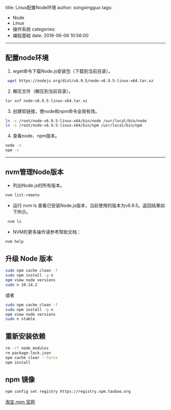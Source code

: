 title: Linux配置Node环境
author: songxingguo
tags:
  - Node
  - Linux
  - 操作系统
categories:
  - 编程基础
date: 2018-06-06 10:56:00
---
配置node环境
---

1. wget命令下载Node.js安装包（下载到当前目录）。
```bash
 wget https://nodejs.org/dist/v6.9.5/node-v6.9.5-linux-x64.tar.xz
```
2. 解压文件（解压到当前目录）。
```bash
tar xvf node-v6.9.5-linux-x64.tar.xz
```
3. 创建软链接，使node和npm命令全局有效。
```bash
ln -s /root/node-v6.9.5-linux-x64/bin/node /usr/local/bin/node
ln -s /root/node-v6.9.5-linux-x64/bin/npm /usr/local/bin/npm
```
4. 查看node、npm版本。
```bash
node -v
npm -v
```
<!-- more-->

---
nvm管理Node版本
---

- 列出Node.js的所有版本。
```bash
nvm list-remote
```
- 运行 nvm ls 查看已安装Node.js版本，当前使用的版本为v6.9.5。返回结果如下所示。
```bash
 nvm ls
 ```
- NVM的更多操作请参考帮助文档：
```bash
nvm help
```
升级 Node 版本
---
```bash
sudo npm cache clean -f
sudo npm install -g n
npm view node versions
sudo n 10.14.2
```
或者

```bash
sudo npm cache clean -f
sudo npm install -g n
npm view node versions
sudo n stable
```

重新安装依赖
---
```bash
rm -rf node_modules
rm package-lock.json
npm cache clear --force
npm install
```
npm 镜像
---
```bash
npm config set registry https://registry.npm.taobao.org
```
[淘宝 npm 官网](http://npm.taobao.org/)
